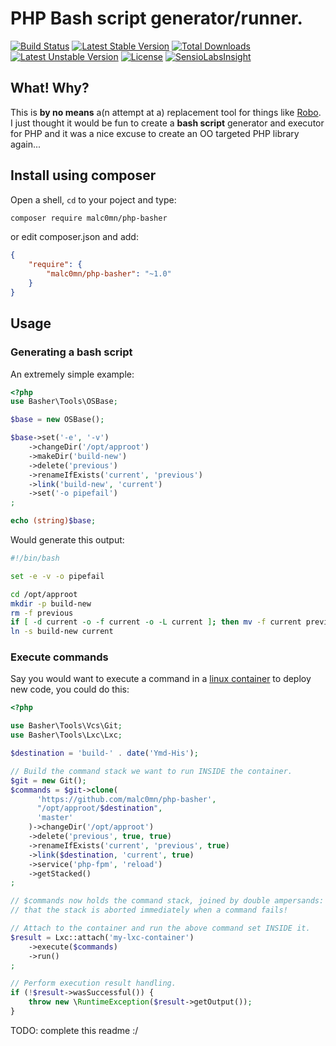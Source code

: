 PHP Bash script generator/runner.
=================================

[![Build Status](https://travis-ci.org/malc0mn/php-basher.svg?branch=master)](https://travis-ci.org/malc0mn/php-basher)
[![Latest Stable Version](https://poser.pugx.org/malc0mn/php-basher/v/stable)](https://packagist.org/packages/malc0mn/php-basher)
[![Total Downloads](https://poser.pugx.org/malc0mn/php-basher/downloads)](https://packagist.org/packages/malc0mn/php-basher)
[![Latest Unstable Version](https://poser.pugx.org/malc0mn/php-basher/v/unstable)](https://packagist.org/packages/malc0mn/php-basher)
[![License](https://poser.pugx.org/malc0mn/php-basher/license)](https://packagist.org/packages/malc0mn/php-basher)
[![SensioLabsInsight](https://insight.sensiolabs.com/projects/a97a636f-4366-45c8-bcbc-94b004d66218/mini.png)](https://insight.sensiolabs.com/projects/a97a636f-4366-45c8-bcbc-94b004d66218)

## What! Why?

This is **by no means** a(n attempt at a) replacement tool for things like [Robo](https://github.com/consolidation/Robo).
I just thought it would be fun to create a **bash script** generator and executor
for PHP and it was a nice excuse to create an OO targeted PHP library again...

## Install using composer

Open a shell, `cd` to your poject and type:

```sh
composer require malc0mn/php-basher
```

or edit composer.json and add:

```json
{
    "require": {
        "malc0mn/php-basher": "~1.0"
    }
}
```

## Usage

### Generating a bash script

An extremely simple example:

```php
<?php
use Basher\Tools\OSBase;

$base = new OSBase();

$base->set('-e', '-v')
    ->changeDir('/opt/approot')
    ->makeDir('build-new')
    ->delete('previous')
    ->renameIfExists('current', 'previous')
    ->link('build-new', 'current')
    ->set('-o pipefail')
;

echo (string)$base;
```

Would generate this output:

```bash
#!/bin/bash

set -e -v -o pipefail

cd /opt/approot
mkdir -p build-new
rm -f previous
if [ -d current -o -f current -o -L current ]; then mv -f current previous ; fi
ln -s build-new current

```

### Execute commands

Say you would want to execute a command in a [linux container](https://linuxcontainers.org/)
to deploy new code, you could do this:

```php
<?php

use Basher\Tools\Vcs\Git;
use Basher\Tools\Lxc\Lxc;

$destination = 'build-' . date('Ymd-His');

// Build the command stack we want to run INSIDE the container.
$git = new Git();
$commands = $git->clone(
      'https://github.com/malc0mn/php-basher',
      "/opt/approot/$destination",
      'master'
    )->changeDir('/opt/approot')
    ->delete('previous', true, true)
    ->renameIfExists('current', 'previous', true)
    ->link($destination, 'current', true)
    ->service('php-fpm', 'reload')
    ->getStacked()
;

// $commands now holds the command stack, joined by double ampersands: '&&' so
// that the stack is aborted immediately when a command fails!

// Attach to the container and run the above command set INSIDE it.
$result = Lxc::attach('my-lxc-container')
    ->execute($commands)
    ->run()
;

// Perform execution result handling.
if (!$result->wasSuccessful()) {
    throw new \RuntimeException($result->getOutput());
}
```

TODO: complete this readme :/
